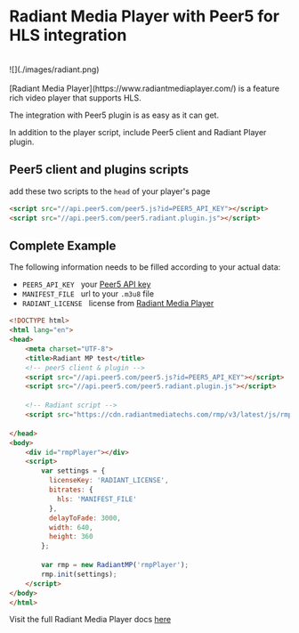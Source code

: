 # Radiant Media Player with Peer5 for HLS integration

<br>
![](./images/radiant.png)
<br><br>
[Radiant Media Player](https://www.radiantmediaplayer.com/) is a feature rich video player that supports HLS.

The integration with Peer5 plugin is as easy as it can get.

In addition to the player script, include Peer5 client and Radiant Player plugin.
 
## Peer5 client and plugins scripts
add these two scripts to the `head` of your player's page
```html
<script src="//api.peer5.com/peer5.js?id=PEER5_API_KEY"></script>
<script src="//api.peer5.com/peer5.radiant.plugin.js"></script>
```

## Complete Example 
 
The following information needs to be filled according to your actual data:
 
- `PEER5_API_KEY` &nbsp;&nbsp;your [Peer5 API key](https://app.peer5.com/integration)
- `MANIFEST_FILE` &nbsp;&nbsp;url to your `.m3u8` file
- `RADIANT_LICENSE` &nbsp;&nbsp;license from [Radiant Media Player](https://www.radiantmediaplayer.com)
  
```html
<!DOCTYPE html>
<html lang="en">
<head>
    <meta charset="UTF-8">
    <title>Radiant MP test</title>
    <!-- peer5 client & plugin -->
    <script src="//api.peer5.com/peer5.js?id=PEER5_API_KEY"></script>
    <script src="//api.peer5.com/peer5.radiant.plugin.js"></script>
    
    <!-- Radiant script -->
    <script src="https://cdn.radiantmediatechs.com/rmp/v3/latest/js/rmp.min.js"></script>
    
</head>
<body>
    <div id="rmpPlayer"></div>
    <script>
        var settings = {
          licenseKey: 'RADIANT_LICENSE',
          bitrates: {
            hls: 'MANIFEST_FILE'
          },
          delayToFade: 3000,
          width: 640,
          height: 360
        };

        var rmp = new RadiantMP('rmpPlayer');
        rmp.init(settings);
    </script>
</body>
</html>
```


Visit the full Radiant Media Player docs [here](https://www.radiantmediaplayer.com/documentation.html)
